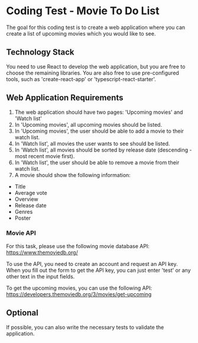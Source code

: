 # Coding Test - Movie To Do List
The goal for this coding test is to create a web application where you can create a list of upcoming movies which you would like to see.

## Technology Stack
You need to use React to develop the web application, but you are free to choose the remaining libraries. You are also free to use pre-configured tools, such as 'create-react-app' or 'typescript-react-starter'.

## Web Application Requirements
1. The web application should have two pages: 'Upcoming movies' and 'Watch list'
2. In 'Upcoming movies', all upcoming movies should be listed.
3. In 'Upcoming movies', the user should be able to add a movie to their watch list.
4. In 'Watch list', all movies the user wants to see should be listed.
5. In 'Watch list', all movies should be sorted by release date (descending - most recent movie first). 
6. In 'Watch list', the user should be able to remove a movie from their watch list. 
7. A movie should show the following information:
  - Title
  - Average vote
  - Overview
  - Release date
  - Genres
  - Poster

### Movie API
For this task, please use the following movie database API: https://www.themoviedb.org/

To use the API, you need to create an account and request an API key. When you fill out the form to get the API key, you can just enter 'test' or any other text in the input fields.

To get the upcoming movies, you can use the following API: https://developers.themoviedb.org/3/movies/get-upcoming

## Optional
If possible, you can also write the necessary tests to validate the application.
